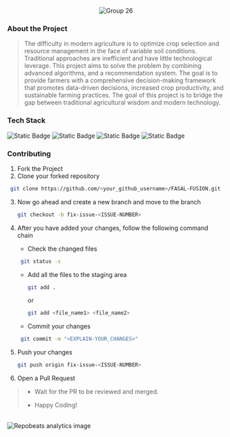 <div align='center'>


![Group 26](https://github.com/prathamkandari/FASAL-FUSION/assets/107267866/73a51274-045a-483c-80b3-b9b1f998b166)


</div>

### About the Project
> The difficulty in modern agriculture is to optimize crop selection and resource management in the face of variable soil conditions. Traditional approaches are inefficient and have little technological leverage. This project aims to solve the problem by combining advanced algorithms, and a recommendation system. The goal is to provide farmers with a comprehensive decision-making framework that promotes data-driven decisions, increased crop productivity, and sustainable farming practices. The goal of this project is to bridge the gap between traditional agricultural wisdom and modern technology.

### Tech Stack

![Static Badge](https://img.shields.io/badge/HTML-101010?logo=html5&logoColor=%23E34F26) ![Static Badge](https://img.shields.io/badge/JavaScript-101010?logo=javascript&logoColor=%23F7DF1E) ![Static Badge](https://img.shields.io/badge/CSS-202020?logo=css3&logoColor=%231572B6) ![Static Badge](https://img.shields.io/badge/AWS-202020?logo=aws&logoColor=%231572B6)


### Contributing

1. Fork the Project
2. Clone your forked repository

```sh
 git clone https://github.com/<your_github_username>/FASAL-FUSION.git
```
3. Now go ahead and create a new branch and move to the branch
   ```sh
   git checkout -b fix-issue-<ISSUE-NUMBER>
   ```
4. After you have added your changes, follow the following command chain
   * Check the changed files
    ```sh
     git status -s
     ```

   * Add all the files to the staging area
      ```sh
     git add .
     ```
     or
     ```sh
     git add <file_name1> <file_name2>
     ```
   * Commit your changes
    ```sh
     git commit -m "<EXPLAIN-YOUR_CHANGES>"
     ```
5. Push your changes
   ```sh
   git push origin fix-issue-<ISSUE-NUMBER>
   ```
6. Open a Pull Request 
>
> * Wait for the PR to be reviewed and merged.
>
> * Happy Coding!
<br />
<img src='https://repobeats.axiom.co/api/embed/198d5c5deedcd2c0779883bb05f1b33b2f320ca7.svg' alt="Repobeats analytics image" />
